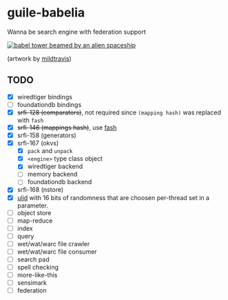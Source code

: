 # guile-babelia

Wanna be search engine with federation support

[![babel tower beamed by an alien spaceship](https://cdn.dribbble.com/users/2441249/screenshots/4890251/babeldrbl.jpg)](https://dribbble.com/shots/4890251-Babel)

(artwork by [mildtravis](https://dribbble.com/mildtravis))

## TODO

- [x] wiredtiger bindings
- [ ] foundationdb bindings
- [x] ~~srfi-128 (comparators)~~, not required since `(mapping hash)`
      was replaced with `fash`
- [x] ~~srfi-146 (mappings hash)~~, use
      [fash](https://www.wingolog.org/pub/fash.scm)
- [x] srfi-158 (generators)
- [x] srfi-167 (okvs)
  - [x] `pack` and `unpack`
  - [x] `<engine>` type class object
  - [x] wiredtiger backend
  - [ ] memory backend
  - [ ] foundationdb backend
- [x] srfi-168 (nstore)
- [x] [ulid](https://github.com/ulid/spec) with 16 bits of randomness
      that are choosen per-thread set in a parameter.
- [ ] object store
- [ ] map-reduce
- [ ] index
- [ ] query
- [ ] wet/wat/warc file crawler
- [ ] wet/wat/warc file consumer
- [ ] search pad
- [ ] spell checking
- [ ] more-like-this
- [ ] sensimark
- [ ] federation
